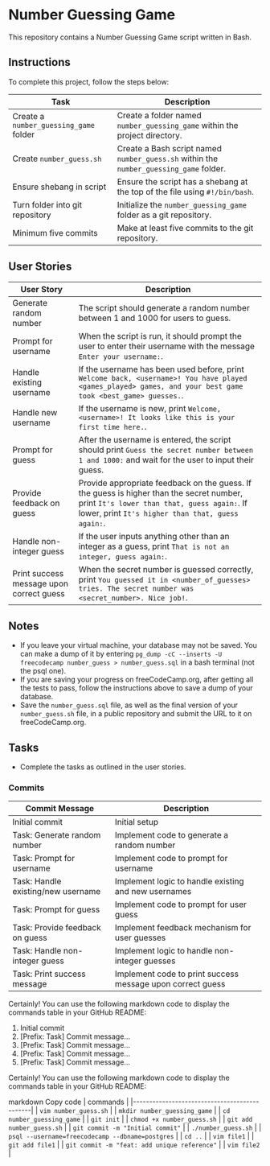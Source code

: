 # Number Guessing Game

This repository contains a Number Guessing Game script written in Bash.

## Instructions

To complete this project, follow the steps below:

| Task                                   | Description                                                                                         |
|----------------------------------------|-----------------------------------------------------------------------------------------------------|
| Create a `number_guessing_game` folder | Create a folder named `number_guessing_game` within the project directory.                         |
| Create `number_guess.sh`              | Create a Bash script named `number_guess.sh` within the `number_guessing_game` folder.              |
| Ensure shebang in script              | Ensure the script has a shebang at the top of the file using `#!/bin/bash`.                          |
| Turn folder into git repository       | Initialize the `number_guessing_game` folder as a git repository.                                    |
| Minimum five commits                  | Make at least five commits to the git repository.                                                   |

## User Stories

| User Story                                                               | Description                                                                                                                                                                 |
|--------------------------------------------------------------------------|-----------------------------------------------------------------------------------------------------------------------------------------------------------------------------|
| Generate random number                                                   | The script should generate a random number between 1 and 1000 for users to guess.                                                                                           |
| Prompt for username                                                      | When the script is run, it should prompt the user to enter their username with the message `Enter your username:`.                                                          |
| Handle existing username                                                 | If the username has been used before, print `Welcome back, <username>! You have played <games_played> games, and your best game took <best_game> guesses.`.              |
| Handle new username                                                      | If the username is new, print `Welcome, <username>! It looks like this is your first time here.`.                                                                          |
| Prompt for guess                                                         | After the username is entered, the script should print `Guess the secret number between 1 and 1000:` and wait for the user to input their guess.                          |
| Provide feedback on guess                                                | Provide appropriate feedback on the guess. If the guess is higher than the secret number, print `It's lower than that, guess again:`. If lower, print `It's higher than that, guess again:`. |
| Handle non-integer guess                                                 | If the user inputs anything other than an integer as a guess, print `That is not an integer, guess again:`.                                                                |
| Print success message upon correct guess                                  | When the secret number is guessed correctly, print `You guessed it in <number_of_guesses> tries. The secret number was <secret_number>. Nice job!`.                         |

## Notes

- If you leave your virtual machine, your database may not be saved. You can make a dump of it by entering `pg_dump -cC --inserts -U freecodecamp number_guess > number_guess.sql` in a bash terminal (not the psql one).
- If you are saving your progress on freeCodeCamp.org, after getting all the tests to pass, follow the instructions above to save a dump of your database.
- Save the `number_guess.sql` file, as well as the final version of your `number_guess.sh` file, in a public repository and submit the URL to it on freeCodeCamp.org.

## Tasks

- Complete the tasks as outlined in the user stories.

### Commits

| Commit Message     | Description      |
|--------------------|------------------|
| Initial commit     | Initial setup    |
| Task: Generate random number | Implement code to generate a random number |
| Task: Prompt for username | Implement code to prompt for username |
| Task: Handle existing/new username | Implement logic to handle existing and new usernames |
| Task: Prompt for guess | Implement code to prompt for user guess |
| Task: Provide feedback on guess | Implement feedback mechanism for user guesses |
| Task: Handle non-integer guess | Implement logic to handle non-integer guesses |
| Task: Print success message | Implement code to print success message upon correct guess |



Certainly! You can use the following markdown code to display the commands table in your GitHub README:




1. Initial commit
2. [Prefix: Task] Commit message...
3. [Prefix: Task] Commit message...
4. [Prefix: Task] Commit message...
5. [Prefix: Task] Commit message...

Certainly! You can use the following markdown code to display the commands table in your GitHub README:

markdown
Copy code
| commands                                     | 
|----------------------------------------------|
| `vim number_guess.sh`                        | 
| `mkdir number_guessing_game`                 | 
| `cd number_guessing_game`                    | 
| `git init`                                   | 
| `chmod +x number_guess.sh`                   | 
| `git add number_guess.sh`                    | 
| `git commit -m "Initial commit"`             | 
| `./number_guess.sh`                          | 
| `psql --username=freecodecamp --dbname=postgres` |
| `cd ..`                                      | 
| `vim file1`                                  | 
| `git add file1`                              | 
| `git commit -m "feat: add unique reference"` | 
| `vim file2`                                  |
